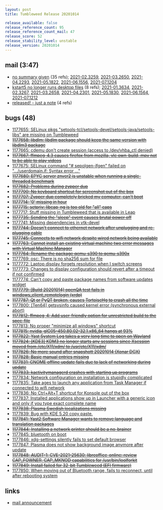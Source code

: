 ```yaml
---
layout: post
title: Tumbleweed Release 20201014

release_available: false
release_reference_count: 95
release_reference_count_mail: 47
release_score: 52
release_stability_level: unstable
release_version: 20201014
---
```


## mail (3:47)

- [no summary given](https://lists.opensuse.org/archives/list/factory@lists.opensuse.org/thread/LECHSCXFN7HKRCBURSAA5ZD7YSMYMENX) (35 refs); [2021-02.3259](https://lists.opensuse.org/archives/list/factory@lists.opensuse.org/thread/LECHSCXFN7HKRCBURSAA5ZD7YSMYMENX), [2021-03.2650](https://lists.opensuse.org/archives/list/factory@lists.opensuse.org/thread/LECHSCXFN7HKRCBURSAA5ZD7YSMYMENX), [2021-04.2293](https://lists.opensuse.org/archives/list/factory@lists.opensuse.org/thread/LECHSCXFN7HKRCBURSAA5ZD7YSMYMENX), [2021-05.1822](https://lists.opensuse.org/archives/list/factory@lists.opensuse.org/thread/LECHSCXFN7HKRCBURSAA5ZD7YSMYMENX), [2021-06.1556](https://lists.opensuse.org/archives/list/factory@lists.opensuse.org/thread/LECHSCXFN7HKRCBURSAA5ZD7YSMYMENX), [2021-07.1204](https://lists.opensuse.org/archives/list/factory@lists.opensuse.org/thread/LECHSCXFN7HKRCBURSAA5ZD7YSMYMENX)
- [kstart5 no longer runs desktop files](https://lists.opensuse.org/opensuse-factory/2020-10/msg00135.html) (8 refs); [2021-01.3634](https://lists.opensuse.org/archives/list/factory@lists.opensuse.org/thread/W2MNGFTCN6WHGQDGXZ264JQE4OYTDIFU), [2021-02.3267](https://lists.opensuse.org/archives/list/factory@lists.opensuse.org/thread/W2MNGFTCN6WHGQDGXZ264JQE4OYTDIFU), [2021-03.2658](https://lists.opensuse.org/archives/list/factory@lists.opensuse.org/thread/W2MNGFTCN6WHGQDGXZ264JQE4OYTDIFU), [2021-04.2301](https://lists.opensuse.org/archives/list/factory@lists.opensuse.org/thread/W2MNGFTCN6WHGQDGXZ264JQE4OYTDIFU), [2021-05.1830](https://lists.opensuse.org/archives/list/factory@lists.opensuse.org/thread/W2MNGFTCN6WHGQDGXZ264JQE4OYTDIFU), [2021-06.1564](https://lists.opensuse.org/archives/list/factory@lists.opensuse.org/thread/W2MNGFTCN6WHGQDGXZ264JQE4OYTDIFU), [2021-07.1212](https://lists.opensuse.org/archives/list/factory@lists.opensuse.org/thread/W2MNGFTCN6WHGQDGXZ264JQE4OYTDIFU)
- [released! - just a note](https://lists.opensuse.org/opensuse-factory/2020-10/msg00155.html) (4 refs)

## bugs (48)

<!--more-->

- [1177655: SELinux pkgs "setools-tcl/setools-devel/setools-java/setools-libs" are missing on Tumbleweed](https://bugzilla.opensuse.org/show_bug.cgi?id=1177655)
- ~~[1177658: libdlm: libdlm package should keep the same version with libdlm3 package](https://bugzilla.opensuse.org/show_bug.cgi?id=1177658)~~
- [1177665: cdemu don't create session (access to /dev/vhba_ctl denied)](https://bugzilla.opensuse.org/show_bug.cgi?id=1177665)
- ~~[1177667: ffmpeg-4.3 causes firefox from mozilla, vlc own-build, mpv not to be able to play videos](https://bugzilla.opensuse.org/show_bug.cgi?id=1177667)~~
- [1177675: SELinux command "# sepolgen-ifgen" failed on ".../userdomain.if: Syntax error ..."](https://bugzilla.opensuse.org/show_bug.cgi?id=1177675)
- ~~[1177680: EPYC server znver2 is unstable when running a single-threaded benchmark](https://bugzilla.opensuse.org/show_bug.cgi?id=1177680)~~
- ~~[1177682: Problems during zypper dup](https://bugzilla.opensuse.org/show_bug.cgi?id=1177682)~~
- ~~[1177700: No keyboard shortcut for screenshot out of the box](https://bugzilla.opensuse.org/show_bug.cgi?id=1177700)~~
- ~~[1177707: Zypper dup completely bricked my computer, can't boot](https://bugzilla.opensuse.org/show_bug.cgi?id=1177707)~~
- ~~[1177714: '0' missing in hour](https://bugzilla.opensuse.org/show_bug.cgi?id=1177714)~~
- ~~[1177715: setpriv: libcap-ng is too old for "all" caps](https://bugzilla.opensuse.org/show_bug.cgi?id=1177715)~~
- [1177717: Stuff missing in Tumbleweed that is available in Leap](https://bugzilla.opensuse.org/show_bug.cgi?id=1177717)
- ~~[1177735: Sending the "sleep" event causes brutal power off](https://bugzilla.opensuse.org/show_bug.cgi?id=1177735)~~
- [1177741: Missing dependencies in vtk-devel](https://bugzilla.opensuse.org/show_bug.cgi?id=1177741)
- ~~[1177744: Doesn't connect to ethernet network after unplugging and re-plugging cable](https://bugzilla.opensuse.org/show_bug.cgi?id=1177744)~~
- ~~[1177745: Connects to wifi network despite wired network being available](https://bugzilla.opensuse.org/show_bug.cgi?id=1177745)~~
- ~~[1177763: Cannot install an existing virtual machine two error messages with Virtual Machine Manager](https://bugzilla.opensuse.org/show_bug.cgi?id=1177763)~~
- ~~[1177764: Rename the package qemu-s390 to qemu-s390x](https://bugzilla.opensuse.org/show_bug.cgi?id=1177764)~~
- [1177769: osc: There is no sha256 sum for file](https://bugzilla.opensuse.org/show_bug.cgi?id=1177769)
- [1177772: Laptop display forgets resolution when I switch screens](https://bugzilla.opensuse.org/show_bug.cgi?id=1177772)
- [1177773: Changes to display configuration should revert after a timeout if not confirmed](https://bugzilla.opensuse.org/show_bug.cgi?id=1177773)
- [1177774: Can't copy and paste package names from software updates widget](https://bugzilla.opensuse.org/show_bug.cgi?id=1177774)
- ~~[1177779: \[Build 20201014\] openQA test fails in windows_client_remotelogin (xrdp)](https://bugzilla.opensuse.org/show_bug.cgi?id=1177779)~~
- ~~[1177787: Qt or PyQT broken, causes TortoiseHg to crash all the time](https://bugzilla.opensuse.org/show_bug.cgi?id=1177787)~~
- [1177800: \[Ten64\] getsysinfo caused kernel error (synchronous external abort)](https://bugzilla.opensuse.org/show_bug.cgi?id=1177800)
- ~~[1177812: ffmpeg-4: Add user-friendly option for unrestricted build to the spec-file](https://bugzilla.opensuse.org/show_bug.cgi?id=1177812)~~
- [1177813: No proper "minimize all windows" shortcut](https://bugzilla.opensuse.org/show_bug.cgi?id=1177813)
- ~~[1177815: nvidia-glG05-450.80.02-32.1.x86_64 hangs at 93%](https://bugzilla.opensuse.org/show_bug.cgi?id=1177815)~~
- ~~[1177822: Yast  System Log takes a very long time to open on Wayland](https://bugzilla.opensuse.org/show_bug.cgi?id=1177822)~~
- ~~[1177824: \[KDE3\] KDM3 no longer starts any sessions since Xsession moved from /etc/X11/xdm/ to /usr/etc/X11/xdm/](https://bugzilla.opensuse.org/show_bug.cgi?id=1177824)~~
- ~~[1177826: No more sound after snapshott 20201014  (Xonar DGX)](https://bugzilla.opensuse.org/show_bug.cgi?id=1177826)~~
- ~~[1177828: Basic manual entries missing](https://bugzilla.opensuse.org/show_bug.cgi?id=1177828)~~
- ~~[1177831: GNOME offline update fails due to lack of networking during update](https://bugzilla.opensuse.org/show_bug.cgi?id=1177831)~~
- ~~[1177833: kactivitymanagerd crashes with starting up programs](https://bugzilla.opensuse.org/show_bug.cgi?id=1177833)~~
- [1177834: Network configuration on installation is stupidly complicated](https://bugzilla.opensuse.org/show_bug.cgi?id=1177834)
- [1177835: Take ages to launch any application from Task Manager if connected to wifi network](https://bugzilla.opensuse.org/show_bug.cgi?id=1177835)
- [1177836: No Ctrl+Alt+T shortcut for Konsole out of the box](https://bugzilla.opensuse.org/show_bug.cgi?id=1177836)
- [1177837: Installed applications show up in Launcher with a generic icon and only if you type exact complete name](https://bugzilla.opensuse.org/show_bug.cgi?id=1177837)
- ~~[1177838: Plasma Swedish localizations missing](https://bugzilla.opensuse.org/show_bug.cgi?id=1177838)~~
- [1177839: Bug with KDE 5.20 copy paste.](https://bugzilla.opensuse.org/show_bug.cgi?id=1177839)
- ~~[1177841: Yast2 Software Manager wants to remove language and translation packages](https://bugzilla.opensuse.org/show_bug.cgi?id=1177841)~~
- ~~[1177844: Installing a network printer should be a no-brainer](https://bugzilla.opensuse.org/show_bug.cgi?id=1177844)~~
- [1177845: bluetooth on boot](https://bugzilla.opensuse.org/show_bug.cgi?id=1177845)
- [1177846: xdg-settings silently fails to set default browser](https://bugzilla.opensuse.org/show_bug.cgi?id=1177846)
- [1177847: Plasma does not show background image anymore after update](https://bugzilla.opensuse.org/show_bug.cgi?id=1177847)
- ~~[1177848: AUDIT-1: CVE-2021-25630: libreoffice-online: review CAP_FOWNER, CAP_MKNOD capabilities for /usr/bin/loolforkit](https://bugzilla.opensuse.org/show_bug.cgi?id=1177848)~~
- ~~[1177849: Install failed for 32-bit Tumbleweed (EFI firmware)](https://bugzilla.opensuse.org/show_bug.cgi?id=1177849)~~
- [1177850: When moving out of Bluetooth range, fails to reconnect, until after rebooting system](https://bugzilla.opensuse.org/show_bug.cgi?id=1177850)



## links

- [mail announcement](https://lists.opensuse.org/archives/list/factory@lists.opensuse.org/thread/LECHSCXFN7HKRCBURSAA5ZD7YSMYMENX)
